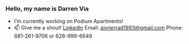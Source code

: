 ### Hello, my name is Darren Via

- I’m currently working on Podium Apartments!
- 📫 Give me a shout! [LinkedIn](https://www.linkedin.com/in/darren-via-ii-552667159/) Email: <aivnerrad1993@gmail.com> Phone: 681-261-9706 or 628-999-6649
